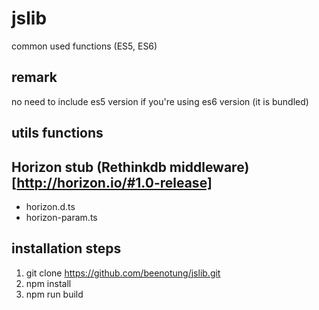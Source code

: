 # jslib
common used functions (ES5, ES6)

## remark
no need to include es5 version if you're using es6 version (it is bundled)

## utils functions
## Horizon stub (Rethinkdb middleware) [http://horizon.io/#1.0-release]
- horizon.d.ts
- horizon-param.ts

## installation steps
1. git clone https://github.com/beenotung/jslib.git
2. npm install
3. npm run build
